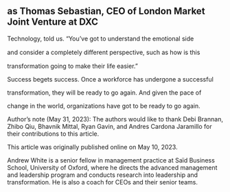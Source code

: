 ## as Thomas Sebastian, CEO of London Market Joint Venture at DXC

Technology, told us. “You’ve got to understand the emotional side

and consider a completely diﬀerent perspective, such as how is this

transformation going to make their life easier.”

Success begets success. Once a workforce has undergone a successful

transformation, they will be ready to go again. And given the pace of

change in the world, organizations have got to be ready to go again.

Author’s note (May 31, 2023): The authors would like to thank Debi Brannan, Zhibo Qiu, Bhavnik Mittal, Ryan Gavin, and Andres Cardona Jaramillo for their contributions to this article.

This article was originally published online on May 10, 2023.

Andrew White is a senior fellow in management practice at Saïd Business School, University of Oxford, where he directs the advanced management and leadership program and conducts research into leadership and transformation. He is also a coach for CEOs and their senior teams.